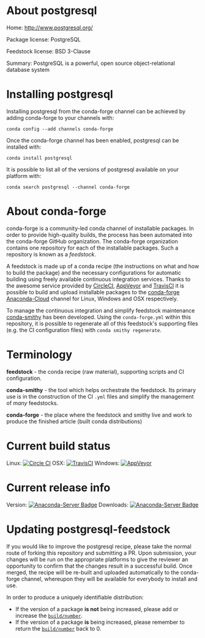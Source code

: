 About postgresql
================

Home: http://www.postgresql.org/

Package license: PostgreSQL

Feedstock license: BSD 3-Clause

Summary: PostgreSQL is a powerful, open source object-relational database system



Installing postgresql
=====================

Installing postgresql from the conda-forge channel can be achieved by adding conda-forge to your channels with:

```
conda config --add channels conda-forge
```

Once the conda-forge channel has been enabled, postgresql can be installed with:

```
conda install postgresql
```

It is possible to list all of the versions of postgresql available on your platform with:

```
conda search postgresql --channel conda-forge
```


About conda-forge
=================

conda-forge is a community-led conda channel of installable packages.
In order to provide high-quality builds, the process has been automated into the
conda-forge GitHub organization. The conda-forge organization contains one repository 
for each of the installable packages. Such a repository is known as a *feedstock*.

A feedstock is made up of a conda recipe (the instructions on what and how to build
the package) and the necessary configurations for automatic building using freely
available continuous integration services. Thanks to the awesome service provided by
[CircleCI](https://circleci.com/), [AppVeyor](http://www.appveyor.com/)
and [TravisCI](https://travis-ci.org/) it is possible to build and upload installable
packages to the [conda-forge](https://anaconda.org/conda-forge)
[Anaconda-Cloud](http://docs.anaconda.org/) channel for Linux, Windows and OSX respectively.

To manage the continuous integration and simplify feedstock maintenance
[conda-smithy](http://github.com/conda-forge/conda-smithy) has been developed.
Using the ``conda-forge.yml`` within this repository, it is possible to regenerate all of
this feedstock's supporting files (e.g. the CI configuration files) with ``conda smithy regenerate``.


Terminology
===========

**feedstock** - the conda recipe (raw material), supporting scripts and CI configuration.

**conda-smithy** - the tool which helps orchestrate the feedstock.
                   Its primary use is in the construction of the CI ``.yml`` files
                   and simplify the management of *many* feedstocks.

**conda-forge** - the place where the feedstock and smithy live and work to
                  produce the finished article (built conda distributions)

Current build status
====================

Linux: [![Circle CI](https://circleci.com/gh/conda-forge/postgresql-feedstock.svg?style=svg)](https://circleci.com/gh/conda-forge/postgresql-feedstock)
OSX: [![TravisCI](https://travis-ci.org/conda-forge/postgresql-feedstock.svg?branch=master)](https://travis-ci.org/conda-forge/postgresql-feedstock) 
Windows: [![AppVeyor](https://ci.appveyor.com/api/projects/status/github/conda-forge/postgresql-feedstock?svg=True)](https://ci.appveyor.com/project/conda-forge/postgresql-feedstock/branch/master)

Current release info
====================
Version: [![Anaconda-Server Badge](https://anaconda.org/conda-forge/postgresql/badges/version.svg)](https://anaconda.org/conda-forge/postgresql)
Downloads: [![Anaconda-Server Badge](https://anaconda.org/conda-forge/postgresql/badges/downloads.svg)](https://anaconda.org/conda-forge/postgresql)


Updating postgresql-feedstock
=============================

If you would like to improve the postgresql recipe, please take the normal
route of forking this repository and submitting a PR. Upon submission, your changes will
be run on the appropriate platforms to give the reviewer an opportunity to confirm that the
changes result in a successful build. Once merged, the recipe will be re-built and uploaded
automatically to the conda-forge channel, whereupon they will be available for everybody to
install and use.

In order to produce a uniquely identifiable distribution:
 * If the version of a package **is not** being increased, please add or increase
   the [``build/number``](http://conda.pydata.org/docs/building/meta-yaml.html#build-number-and-string). 
 * If the version of a package **is** being increased, please remember to return
   the [``build/number``](http://conda.pydata.org/docs/building/meta-yaml.html#build-number-and-string)
   back to 0.
